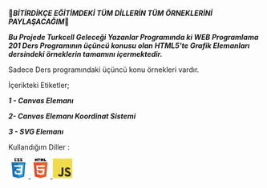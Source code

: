 🏅***BİTİRDİKÇE EĞİTİMDEKİ TÜM DİLLERİN TÜM ÖRNEKLERİNİ PAYLAŞACAĞIM***🏅

***Bu Projede Turkcell Geleceği Yazanlar Programında ki WEB Programlama 201 Ders Programının üçüncü konusu olan HTML5'te  Grafik Elemanları dersindeki örneklerin tamamını içermektedir.***

Sadece Ders programındaki üçüncü konu örnekleri vardır.

İçerikteki Etiketler;

***1 - Canvas Elemanı***

***2- Canvas Elemanı Koordinat Sistemi***

***3 - SVG Elemanı***


Kullandığım Diller :
<p align="left"> <a href="https://www.w3schools.com/css/" target="_blank" rel="noreferrer"> <img src="https://raw.githubusercontent.com/devicons/devicon/master/icons/css3/css3-original-wordmark.svg" alt="css3" width="40" height="40"/> </a> <a href="https://www.w3.org/html/" target="_blank" rel="noreferrer"> <img src="https://raw.githubusercontent.com/devicons/devicon/master/icons/html5/html5-original-wordmark.svg" alt="html5" width="40" height="40"/> </a> <a href="https://developer.mozilla.org/en-US/docs/Web/JavaScript" target="_blank" rel="noreferrer"> <img src="https://raw.githubusercontent.com/devicons/devicon/master/icons/javascript/javascript-original.svg" alt="javascript" width="40" height="40"/> </a> </p>


